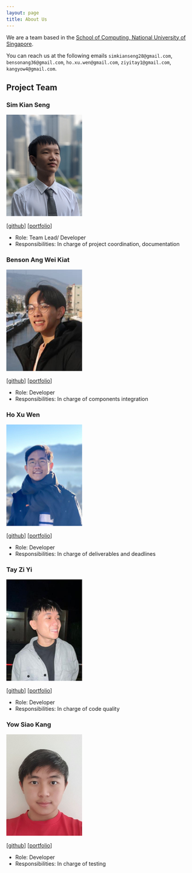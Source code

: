 ```yaml
---
layout: page
title: About Us
---
```


We are a team based in the [School of Computing, National University of Singapore](http://www.comp.nus.edu.sg).

You can reach us at the following emails `simkianseng28@gmail.com`, `bensonang36@gmail.com`, `ho.xu.wen@gmail.com`, `ziyitay1@gmail.com`, `kangyow4@gmail.com`.

## Project Team

### Sim Kian Seng

<img src="images/simkianseng.png" width="200px">

[[github](https://github.com/SimKianSeng)]
[[portfolio](team/simkianseng)]

- Role: Team Lead/ Developer
- Responsibilities: In charge of project coordination, documentation

### Benson Ang Wei Kiat

<img src="images/benson15912.png" width="200px">

[[github](http://github.com/Benson15912)]
[[portfolio](team/benson15912)]

- Role: Developer
- Responsibilities: In charge of components integration

### Ho Xu Wen

<img src="images/team/hoxuwen.png" width="200px">

[[github](http://github.com/xuwen-ho)]
[[portfolio](team/hoxuwen)]

- Role: Developer
- Responsibilities: In charge of deliverables and deadlines

### Tay Zi Yi

<img src="images/tayziyi.png" width="200px">

[[github](http://github.com/tayziyi)]
[[portfolio](team/tayziyi)]

- Role: Developer
- Responsibilities: In charge of code quality

### Yow Siao Kang

<img src="images/yowsiaokang.png" width="200px">

[[github](http://github.com/YowSiaoKang)]
[[portfolio](team/yowsiaokang)]

- Role: Developer
- Responsibilities: In charge of testing
